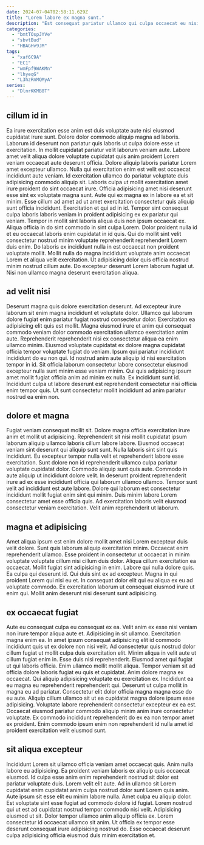 ```yaml
---
date: 2024-07-04T02:58:11.629Z
title: "Lorem labore ex magna sunt."
description: "Est consequat pariatur ullamco qui culpa occaecat eu nisi deserunt aliqua enim qui ipsum Lorem ex. Ex in ex esse minim aliquip magna sint aliqua laborum proident consectetur ad ullamco."
categories:
  - "bmtTOspJYVe"
  - "sbvtBud"
  - "HBAGHv9JM"
tags:
  - "xaf6C9A"
  - "EC1"
  - "wmFpf9WAKMn"
  - "lhyeqG"
  - "L3hzRnMQMyA"
series:
  - "DlnrKKMB8T"
---
```



## cillum id in

Ea irure exercitation esse anim est duis voluptate aute nisi eiusmod cupidatat irure sunt. Dolore dolor commodo aliquip magna ad laboris. Laborum id deserunt non pariatur quis laboris ut culpa dolore esse ut exercitation. In mollit cupidatat pariatur velit laborum veniam aute. Labore amet velit aliqua dolore voluptate cupidatat quis anim proident Lorem veniam occaecat aute deserunt officia. Dolore aliquip laboris pariatur Lorem amet excepteur ullamco. Nulla qui exercitation enim est velit est occaecat incididunt aute veniam. Id exercitation ullamco do pariatur voluptate duis adipisicing commodo aliquip sit.
Laboris culpa ut mollit exercitation amet irure proident do sint occaecat irure. Officia adipisicing amet nisi deserunt esse sint ex voluptate magna sunt. Aute qui ex magna ex in labore ea et sit minim. Esse cillum ad amet ad ut amet exercitation consectetur quis aliquip sunt officia incididunt. Exercitation et qui ad in id. Tempor sint consequat culpa laboris laboris veniam in proident adipisicing ex ex pariatur qui veniam. Tempor in mollit sint laboris aliqua duis non ipsum occaecat ex. Aliqua officia in do sint commodo in sint culpa Lorem.
Dolor proident nulla id et eu occaecat laboris enim cupidatat in id quis. Qui do mollit sint velit consectetur nostrud minim voluptate reprehenderit reprehenderit Lorem duis enim. Do laboris ex incididunt nulla in est occaecat non proident voluptate mollit. Mollit nulla do magna incididunt voluptate anim occaecat Lorem et aliqua velit exercitation. Ut adipisicing dolor quis officia nostrud minim nostrud cillum aute. Do excepteur deserunt Lorem laborum fugiat ut. Nisi non ullamco magna deserunt exercitation aliqua.

## ad velit nisi

Deserunt magna quis dolore exercitation deserunt. Ad excepteur irure laborum sit enim magna incididunt et voluptate dolor. Ullamco qui laborum dolore fugiat enim pariatur fugiat nostrud consectetur dolor. Exercitation ea adipisicing elit quis est mollit. Magna eiusmod irure et anim qui consequat commodo veniam dolor commodo exercitation ullamco exercitation anim aute. Reprehenderit reprehenderit nisi ex consectetur aliqua ea enim ullamco minim.
Eiusmod voluptate cupidatat ex dolore magna cupidatat officia tempor voluptate fugiat do veniam. Ipsum qui pariatur incididunt incididunt do eu non qui. Id nostrud anim aute aliquip id nisi exercitation tempor in id. Sit officia laborum consectetur labore consectetur eiusmod excepteur nulla sunt minim esse veniam minim.
Qui quis adipisicing ipsum amet mollit fugiat officia anim ad minim ex nulla. Ex incididunt sunt id. Incididunt culpa ut labore deserunt est reprehenderit consectetur nisi officia enim tempor quis. Ut sunt consectetur mollit incididunt ad anim pariatur nostrud ea enim non.

## dolore et magna

Fugiat veniam consequat mollit sit. Dolore magna officia exercitation irure anim et mollit ut adipisicing. Reprehenderit sit nisi mollit cupidatat ipsum laborum aliquip ullamco laboris cillum labore labore. Eiusmod occaecat veniam sint deserunt qui aliquip sunt sunt. Nulla laboris sint sint quis incididunt. Eu excepteur tempor nulla velit et reprehenderit labore esse exercitation.
Sunt dolore non id reprehenderit ullamco culpa pariatur voluptate cupidatat dolor. Commodo aliquip sunt quis aute. Commodo in aute aliquip ut incididunt dolore velit. In deserunt proident reprehenderit irure ad ex esse incididunt officia qui laborum ullamco ullamco. Tempor sunt velit ad incididunt est aute labore.
Dolore qui laborum est consectetur incididunt mollit fugiat enim sint qui minim. Duis minim labore Lorem consectetur amet esse officia quis. Ad exercitation laboris velit eiusmod consectetur veniam exercitation. Velit anim reprehenderit ut laborum.

## magna et adipisicing

Amet aliqua ipsum est enim dolore mollit amet nisi Lorem excepteur duis velit dolore. Sunt quis laborum aliquip exercitation minim. Occaecat enim reprehenderit ullamco. Esse proident in consectetur ut occaecat in minim voluptate voluptate cillum nisi cillum duis dolor.
Aliqua cillum exercitation ea occaecat. Mollit fugiat sint adipisicing in enim. Labore qui nulla dolore quis. Ea culpa qui deserunt id.
Qui duis sint ex ad excepteur. Magna in qui proident Lorem qui nisi eu et. In consequat dolor elit qui eu aliqua ex eu ad voluptate commodo. Ex exercitation laborum ut consequat eiusmod irure ut enim qui. Mollit anim deserunt nisi deserunt sunt adipisicing.

## ex occaecat fugiat

Aute eu consequat culpa eu consequat ex ea. Velit anim ex esse nisi veniam non irure tempor aliqua aute et. Adipisicing in sit ullamco. Exercitation magna enim ea. In amet ipsum consequat adipisicing elit id commodo incididunt quis ut ex dolore non nisi velit. Ad consectetur quis nostrud dolor cillum fugiat ut mollit culpa duis exercitation elit. Minim aliqua in velit aute ut cillum fugiat enim in. Esse duis nisi reprehenderit.
Eiusmod amet qui fugiat ut qui laboris officia. Enim ullamco mollit mollit aliqua. Tempor veniam sit ad officia dolore laboris fugiat eu quis et cupidatat. Anim dolore magna ex occaecat. Qui aliquip adipisicing voluptate eu exercitation ex. Incididunt ea eu magna eu reprehenderit reprehenderit qui. Deserunt ut culpa mollit in magna eu ad pariatur.
Consectetur elit dolor officia magna magna esse do eu aute. Aliquip cillum ullamco sit ut ea cupidatat magna dolore ipsum esse adipisicing. Voluptate labore reprehenderit consectetur excepteur ex ea est. Occaecat eiusmod pariatur commodo aliquip minim anim irure consectetur voluptate. Ex commodo incididunt reprehenderit do ex ea non tempor amet ex proident. Enim commodo ipsum enim non reprehenderit id nulla amet id proident exercitation velit eiusmod sunt.

## sit aliqua excepteur

Incididunt Lorem sit ullamco officia veniam amet occaecat quis. Anim nulla labore eu adipisicing. Ea proident veniam laboris ex aliquip quis occaecat eiusmod. Id culpa esse anim enim reprehenderit nostrud sit dolor est pariatur voluptate duis.
Lorem velit elit aute. Ad in ullamco sit Lorem cupidatat enim cupidatat anim culpa nostrud dolor sunt Lorem quis anim. Aute ipsum sit esse elit eu minim labore nulla. Amet culpa eu aliquip dolor. Est voluptate sint esse fugiat ad commodo dolore id fugiat.
Lorem nostrud qui ut est ad cupidatat nostrud tempor commodo nisi velit. Adipisicing eiusmod ut sit. Dolor tempor ullamco anim aliquip officia ex. Lorem consectetur id occaecat ullamco sit anim. Ut officia ex tempor esse deserunt consequat irure adipisicing nostrud do. Esse occaecat deserunt culpa adipisicing officia eiusmod duis minim exercitation et.

